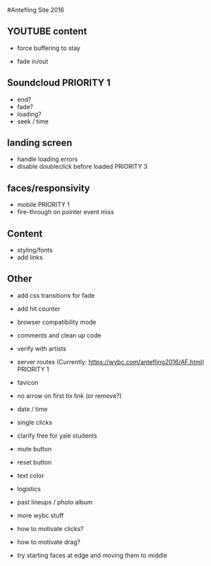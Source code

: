 #Antefling Site 2016

## YOUTUBE content

<!-- - make player not all play at beginning -->
- force buffering to stay
<!-- - cases where loading fails PRIORITY 1 -->
- fade in/out
<!-- - deal with end of video -->
<!-- - save video playback position -->
<!-- - change rizzla to soundcloud -->
<!-- - enforce endtime on some vids PRIORITY 2 -->

## Soundcloud PRIORITY 1

- end?
- fade?
- loading?
- seek  /  time

## landing screen

- handle loading errors
- disable doubleclick before loaded PRIORITY 3
<!-- - flashing lights -->

## faces/responsivity

<!-- - adjust resize rules -->
- mobile PRIORITY 1
- fire-through on pointer event miss

## Content

<!-- - add bios -->
<!-- - make bios scrollable -->
- styling/fonts
- add links

## Other

- add css transitions for fade
- add hit counter
- browser compatibility mode
- comments and clean up code
- verify with artists
- server routes (Currently: https://wybc.com/antefling2016/AF.html) PRIORITY 1
- favicon

- no arrow on first tix link (or remove?)
- date / time
- single clicks
- clarify free for yale students
- mute button
- reset button
- text color
- logistics
- past lineups / photo album
- more wybc stuff

- how to motivate clicks?
- how to motivate drag?

- try starting faces at edge and moving them to middle